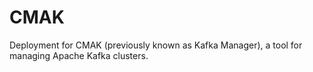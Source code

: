 # CMAK

Deployment for CMAK (previously known as Kafka Manager), a tool for managing Apache Kafka clusters.
